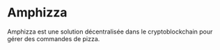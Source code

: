 # Amphizza

Amphizza est une solution décentralisée dans le cryptoblockchain pour gérer des commandes de pizza.
